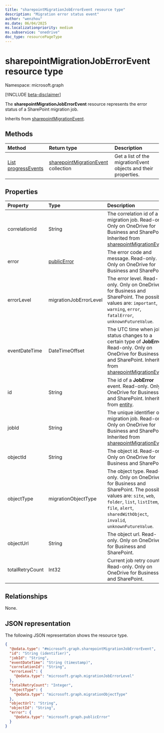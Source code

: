 ```yaml
---
title: "sharepointMigrationJobErrorEvent resource type"
description: "Migration error status event"
author: "wenzhou"
ms.date: 06/04/2025
ms.localizationpriority: medium
ms.subservice: "onedrive"
doc_type: resourcePageType
---
```


# sharepointMigrationJobErrorEvent resource type

Namespace: microsoft.graph

[!INCLUDE [beta-disclaimer](../../includes/beta-disclaimer.md)]

The **sharepointMigrationJobErrorEvent** resource represents the error status of a SharePoint migration job.

Inherits from [sharepointMigrationEvent](../resources/sharepointmigrationevent.md).

## Methods
|Method|Return type|Description|
|:---|:---|:---|
|[List progressEvents](../api/filestoragecontainer-migrationjob-list-progressevents.md)|[sharepointMigrationEvent](../resources/sharepointmigrationevent.md) collection|Get a list of the migrationEvent objects and their properties.|

## Properties
|Property|Type|Description|
|:---|:---|:---|
|correlationId|String|The correlation id of a migration job. Read-only. Only on OneDrive for Business and SharePoint. Inherited from [sharepointMigrationEvent](../resources/sharepointmigrationevent.md).|
|error|[publicError](../resources/publicerror.md)|The error code and message. Read-only. Only on OneDrive for Business and SharePoint.|
|errorLevel|migrationJobErrorLevel|The error level. Read-only. Only on OneDrive for Business and SharePoint. The possible values are: `important`, `warning`, `error`, `fatalError`, `unknownFutureValue`.|
|eventDateTime|DateTimeOffset|The UTC time when job status changes to a certain type of **JobError**. Read-only. Only on OneDrive for Business and SharePoint. Inherited from [sharepointMigrationEvent](../resources/sharepointmigrationevent.md).|
|id|String|The id of a **JobError** event. Read-only. Only on OneDrive for Business and SharePoint. Inherited from [entity](../resources/entity.md).|
|jobId|String|The unique identifier of a migration job. Read-only. Only on OneDrive for Business and SharePoint. Inherited from [sharepointMigrationEvent](../resources/sharepointmigrationevent.md).|
|objectId|String|The object id. Read-only. Only on OneDrive for Business and SharePoint.|
|objectType|migrationObjectType|The object type. Read-only. Only on OneDrive for Business and SharePoint. The possible values are: `site`, `web`, `folder`, `list`, `listItem`, `file`, `alert`, `sharedWithObject`, `invalid`, `unknownFutureValue`.|
|objectUrl|String|The object url. Read-only. Only on OneDrive for Business and SharePoint.|
|totalRetryCount|Int32|Current job retry count. Read-only. Only on OneDrive for Business and SharePoint.|

## Relationships
None.

## JSON representation
The following JSON representation shows the resource type.
<!-- {
  "blockType": "resource",
  "keyProperty": "id",
  "@odata.type": "microsoft.graph.sharepointMigrationJobErrorEvent",
  "baseType": "microsoft.graph.sharepointMigrationEvent",
  "openType": false
}
-->
``` json
{
  "@odata.type": "#microsoft.graph.sharepointMigrationJobErrorEvent",
  "id": "String (identifier)",
  "jobId": "String",
  "eventDateTime": "String (timestamp)",
  "correlationId": "String",
  "errorLevel": {
    "@odata.type": "microsoft.graph.migrationJobErrorLevel"
  },
  "totalRetryCount": "Integer",
  "objectType": {
    "@odata.type": "microsoft.graph.migrationObjectType"
  },
  "objectUrl": "String",
  "objectId": "String",
  "error": {
    "@odata.type": "microsoft.graph.publicError"
  }
}
```
